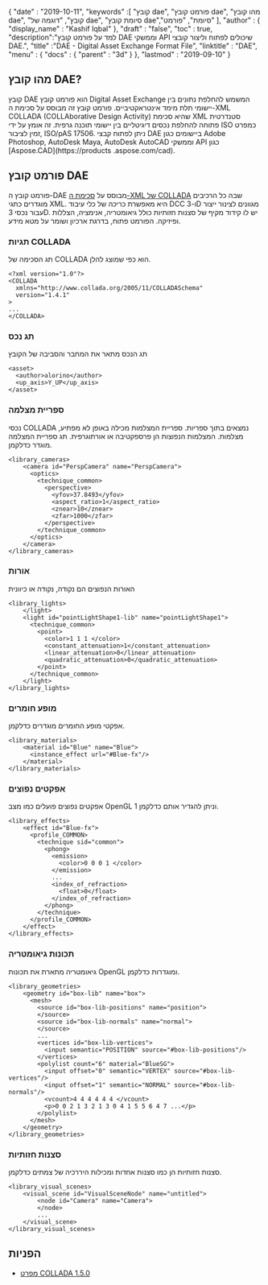 {
  "date" : "2019-10-11",
  "keywords" :[ "קובץ dae", "פורמט קובץ dae", "מהו קובץ dae", "קובץ", "דוגמה של dae", "סיומת קובץ dae","סיומת", "פורמט" ],
  "author" : {
    "display_name" : "Kashif Iqbal"
},
  "draft" : "false",
  "toc" : true,
  "description":"למד על פורמט קובץ DAE וממשקי API שיכולים לפתוח וליצור קובצי DAE.",
  "title" :"DAE - Digital Asset Exchange Format File",
  "linktitle" : "DAE",
  "menu" : {
    "docs" : {
      "parent" : "3d"
}
},
  "lastmod" : "2019-09-10"
}

## מהו קובץ DAE?

קובץ DAE הוא פורמט קובץ Digital Asset Exchange המשמש להחלפת נתונים בין יישומי תלת מימד אינטראקטיביים. פורמט קובץ זה מבוסס על סכימת ה-XML COLLADA (COLLAborative Design Activity) שהיא סכימת XML סטנדרטית פתוחה להחלפת נכסים דיגיטליים בין יישומי תוכנה גרפית. זה אומץ על ידי ISO כמפרט זמין לציבור, ISO/pAS 17506. ניתן לפתוח קבצי DAE ביישומים כגון Adobe Photoshop, AutoDesk Maya, AutoDesk AutoCAD וממשקי API כגון [Aspose.CAD](https://products .aspose.com/cad).

## פורמט קובץ DAE

פורמט קובץ ה-DAE מבוסס על [סכימת ה-XML של COLLADA](https://www.khronos.org/files/collada_spec_1_5.pdf) שבה כל הרכיבים מוגדרים כתגי XML. היא מאפשרת כריכה של כלי עיבוד DCC ו-3D מגוונים לצינור ייצור עבור נכסי 3D. יש לו קידוד מקיף של סצנות חזותיות כולל גיאומטריה, אנימציה, הצללות ופיזיקה. הפורמט פתוח, בדרגת ארכיון ושומר על מטא מידע.

### תגיות COLLADA

תג הסכימה של COLLADA הוא כפי שמוצג להלן.
```
<?xml version="1.0"?>
<COLLADA
  xmlns="http://www.collada.org/2005/11/COLLADASchema"
  version="1.4.1"
>
...
</COLLADA>
```
### תג נכס

תג הנכס מתאר את המחבר והסביבה של הקובץ

```
<asset>
  <author>alorino</author>
  <up_axis>Y_UP</up_axis>
</asset>
```

### ספריית מצלמה

נכסי COLLADA נמצאים בתוך ספריות. ספריית המצלמות מכילה באופן לא מפתיע, מצלמות. המצלמות הנפוצות הן פרספקטיבה או אורתוגרפית. תג ספריית המצלמה מוגדר כדלקמן.
```
<library_cameras>
    <camera id="PerspCamera" name="PerspCamera">
      <optics>
        <technique_common>
          <perspective>
            <yfov>37.8493</yfov>
            <aspect_ratio>1</aspect_ratio>
            <znear>10</znear>
            <zfar>1000</zfar>
          </perspective>
        </technique_common>
      </optics>
    </camera>
</library_cameras>
```
### אורות

האורות הנפוצים הם נקודה, נקודה או כיוונית
```
<library_lights>
    </light>
    <light id="pointLightShape1-lib" name="pointLightShape1">
      <technique_common>
        <point>
          <color>1 1 1 </color>
          <constant_attenuation>1</constant_attenuation>
          <linear_attenuation>0</linear_attenuation>
          <quadratic_attenuation>0</quadratic_attenuation>
        </point>
      </technique_common>
    </light>
</library_lights>
```

### מופע חומרים

אפקטי מופע החומרים מוגדרים כדלקמן.
```
<library_materials>
    <material id="Blue" name="Blue">
      <instance_effect url="#Blue-fx"/>
    </material>
</library_materials>
```
### אפקטים נפוצים

אפקטים נפוצים פועלים כמו מצב OpenGL 1 וניתן להגדיר אותם כדלקמן.

```
<library_effects>
    <effect id="Blue-fx">
      <profile_COMMON>
        <technique sid="common">
          <phong>
            <emission>
              <color>0 0 0 1 </color>
            </emission>
            ...
            <index_of_refraction>
              <float>0</float>
            </index_of_refraction>
          </phong>
        </technique>
      </profile_COMMON>
    </effect>
</library_effects>
```

### תכונות גיאומטריה

גיאומטריה מתארת את תכונות OpenGL ומוגדרות כדלקמן.
```
<library_geometries>
    <geometry id="box-lib" name="box">
      <mesh>
        <source id="box-lib-positions" name="position">
        </source>
        <source id="box-lib-normals" name="normal">
        </source>
        ...
        <vertices id="box-lib-vertices">
          <input semantic="POSITION" source="#box-lib-positions"/>
        </vertices>
        <polylist count="6" material="BlueSG">
          <input offset="0" semantic="VERTEX" source="#box-lib-vertices"/>
          <input offset="1" semantic="NORMAL" source="#box-lib-normals"/>
          <vcount>4 4 4 4 4 4 </vcount>
          <p>0 0 2 1 3 2 1 3 0 4 1 5 5 6 4 7 ...</p>
        </polylist>
      </mesh>
    </geometry>
</library_geometries>
```

### סצנות חזותיות

סצנות חזותיות הן כמו סצנות אחדות ומכילות היררכיה של צמתים כדלקמן.
```
<library_visual_scenes>
    <visual_scene id="VisualSceneNode" name="untitled">
        <node id="Camera" name="Camera">
        </node>
        ...
    </visual_scene>
</library_visual_scenes>
```

## הפניות
* [מפרט COLLADA 1.5.0](https://www.khronos.org/files/collada_spec_1_5.pdf)

